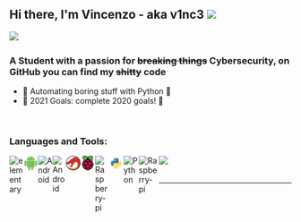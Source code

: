 ## Hi there, I'm Vincenzo - aka v1nc3 <img src="https://raw.githubusercontent.com/MartinHeinz/MartinHeinz/master/wave.gif" width="30px">


  
  <img width="300" src="https://media.giphy.com/media/6ACAEXVltLCVy/source.gif">
</p>

### A Student with a passion for <del>breaking things</del> Cybersecurity, on GitHub you can find my <del>shitty</del> code


- 🌱 Automating boring stuff with Python 🐍 
- 🥅 2021 Goals: complete 2020 goals! 🐌


<br />

### Languages and Tools:


<img align="left" alt="elementary" width="25px" src="https://user-images.githubusercontent.com/70106609/115003878-83ec6700-9ea6-11eb-85ea-2dcf24ae7a10.png" />

<img align="left" alt="Android" width="26px" src="https://raw.githubusercontent.com/github/explore/80688e429a7d4ef2fca1e82350fe8e3517d3494d/topics/android/android.png" />

<img align="left" alt="Android" width="26px" src="https://user-images.githubusercontent.com/70106609/115142262-1163be80-a041-11eb-8d12-55a6c9aead40.png" />




<img align="left" alt="Android" width="24px" src="https://user-images.githubusercontent.com/70106609/115141972-8930e980-a03f-11eb-81da-21bd176fb7f0.png" />

<img align="left" alt="ghidra" width="26px" src="https://raw.githubusercontent.com/github/explore/025dc54b4cae71dcd3ff17e7a146d3365d87f665/topics/ghidra/ghidra.png" />

<img align="left" alt="Raspberry-pi" width="26px" src="https://raw.githubusercontent.com/github/explore/80688e429a7d4ef2fca1e82350fe8e3517d3494d/topics/raspberry-pi/raspberry-pi.png" />

<img align="left" alt="Raspberry-pi" width="24px" src="https://user-images.githubusercontent.com/70106609/115142070-05c3c800-a040-11eb-939a-903d88e48d59.png" />



<img align="left" alt="Python" width="27px" src="https://raw.githubusercontent.com/github/explore/80688e429a7d4ef2fca1e82350fe8e3517d3494d/topics/python/python.png" />
<img align="left" alt="Python" width="27px" src="https://user-images.githubusercontent.com/70106609/115004167-d037a700-9ea6-11eb-99f4-bdc4903d3c80.png" />
<img align="left" alt="Raspberry-pi" width="36px" src="https://user-images.githubusercontent.com/70106609/115142152-7bc82f00-a040-11eb-9800-5fedff7e165a.png" />

<img align="left" width="25px" src="https://media.giphy.com/media/SUcB0owraTQu3Iddgp/giphy.gif" >





<br />
<br />
  

---

